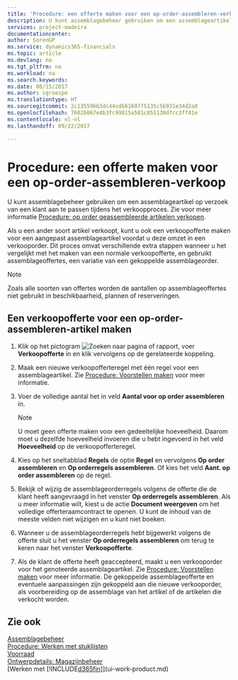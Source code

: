 ```yaml
---
title: 'Procedure: een offerte maken voor een op-order-assembleren-verkoop | Microsoft Docs'
description: U kunt assemblagebeheer gebruiken om een assemblageartikel op verzoek van een klant aan te passen tijdens het verkoopproces.
services: project-madeira
documentationcenter: 
author: SorenGP
ms.service: dynamics365-financials
ms.topic: article
ms.devlang: na
ms.tgt_pltfrm: na
ms.workload: na
ms.search.keywords: 
ms.date: 08/15/2017
ms.author: sgroespe
ms.translationtype: HT
ms.sourcegitcommit: 2c13559bb3dc44cdb61697f5135c5b931e34d2a8
ms.openlocfilehash: 7602b067e4b3fc99815a581c851138d7cc3ff41e
ms.contentlocale: nl-nl
ms.lasthandoff: 09/22/2017

---
```

# <a name="how-to-quote-an-assemble-to-order-sale"></a>Procedure: een offerte maken voor een op-order-assembleren-verkoop
U kunt assemblagebeheer gebruiken om een assemblageartikel op verzoek van een klant aan te passen tijdens het verkoopproces. Zie voor meer informatie [Procedure: op order geassembleerde artikelen verkopen](assembly-how-to-sell-items-assembled-to-order.md).  

Als u een ander soort artikel verkoopt, kunt u ook een verkoopofferte maken voor een aangepast assemblageartikel voordat u deze omzet in een verkooporder. Dit proces omvat verschillende extra stappen wanneer u het vergelijkt met het maken van een normale verkoopofferte, en gebruikt assemblageoffertes, een variatie van een gekoppelde assemblageorder.

> [!NOTE]  
>  Zoals alle soorten van offertes worden de aantallen op assemblageoffertes niet gebruikt in beschikbaarheid, plannen of reserveringen.  

## <a name="to-create-a-sales-quote-for-an-assemble-to-order-item"></a>Een verkoopofferte voor een op-order-assembleren-artikel maken  
1.  Klik op het pictogram ![Zoeken naar pagina of rapport](media/ui-search/search_small.png "pictogram Zoeken naar pagina of rapport"), voer **Verkoopofferte** in en klik vervolgens op de gerelateerde koppeling.  
2.  Maak een nieuwe verkoopofferteregel met één regel voor een assemblageartikel. Zie [Procedure: Voorstellen maken](sales-how-make-offers.md) voor meer informatie.  
3.  Voer de volledige aantal het in veld **Aantal voor op order assembleren** in.

    > [!NOTE]  
    >  U moet geen offerte maken voor een gedeeltelijke hoeveelheid. Daarom moet u dezelfde hoeveelheid invoeren die u hebt ingevoerd in het veld **Hoeveelheid** op de verkoopofferteregel.  

4.  Kies op het sneltabblad **Regels** de optie **Regel** en vervolgens **Op order assembleren** en **Op orderregels assembleren**. Of kies het veld **Aant. op order assembleren** op de regel.  
5.  Bekijk of wijzig de assemblageorderregels volgens de offerte die de klant heeft aangevraagd in het venster **Op orderregels assembleren**. Als u meer informatie wilt, kiest u de actie **Document weergeven** om het volledige offerteraamcontract te openen. U kunt de inhoud van de meeste velden niet wijzigen en u kunt niet boeken.  
6.  Wanneer u de assemblageorderregels hebt bijgewerkt volgens de offerte sluit u het venster **Op orderregels assembleren** om terug te keren naar het venster **Verkoopofferte**.  
7.  Als de klant de offerte heeft geaccepteerd, maakt u een verkooporder voor het genoteerde assemblageartikel. Zie [Procedure: Voorstellen maken](sales-how-make-offers.md) voor meer informatie. De gekoppelde assemblageofferte en eventuele aanpassingen zijn gekoppeld aan die nieuwe verkooporder, als voorbereiding op de assemblage van het artikel of de artikelen die verkocht worden.  

## <a name="see-also"></a>Zie ook  
[Assemblagebeheer](assembly-assemble-items.md)  
[Procedure: Werken met stuklijsten](inventory-how-work-BOMs.md)  
[Voorraad](inventory-manage-inventory.md)  
[Ontwerpdetails: Magazijnbeheer](design-details-warehouse-management.md)  
[Werken met [!INCLUDE[d365fin](includes/d365fin_md.md)]](ui-work-product.md)

